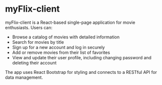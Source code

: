# myFlix-client

myFlix-client is a React-based single-page application for movie enthusiasts. Users can:

- Browse a catalog of movies with detailed information
- Search for movies by title
- Sign up for a new account and log in securely
- Add or remove movies from their list of favorites
- View and update their user profile, including changing password and deleting their account

The app uses React Bootstrap for styling and connects to a RESTful API for data management.